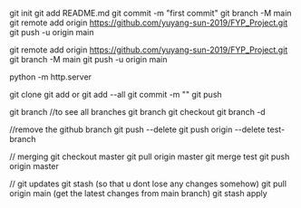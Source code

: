 
git init
git add README.md
git commit -m "first commit"
git branch -M main
git remote add origin https://github.com/yuyang-sun-2019/FYP_Project.git
git push -u origin main



git remote add origin https://github.com/yuyang-sun-2019/FYP_Project.git
git branch -M main
git push -u origin main

python -m http.server

git clone <url>
git add <file> or git add --all
git commit -m "<message>"
git push

git branch //to see all branches
git branch <branch Name>
git checkout <branch name>
git branch -d <branch name>

//remove the github branch
git push <remote-name> --delete <branch-name>
git push origin --delete test-branch

// merging
git checkout master
git pull origin master
git merge test
git push origin master

// git updates
git stash (so that u dont lose any changes somehow)
git pull origin main (get the latest changes from main branch)
git stash apply
